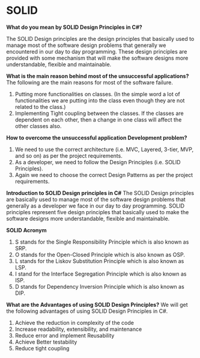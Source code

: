 # SOLID

**What do you mean by SOLID Design Principles in C#?**

The SOLID Design principles are the design principles that basically used to manage most of the software design problems that generally we encountered in our day to day programming. These design principles are provided with some mechanism that will make the software designs more understandable, flexible and maintainable.

**What is the main reason behind most of the unsuccessful applications?**
The following are the main reasons for most of the software failure.

1. Putting more functionalities on classes. (In the simple word a lot of functionalities we are putting into the class even though they are not related to the class.)
2. Implementing Tight coupling between the classes. If the classes are dependent on each other, then a change in one class will affect the other classes also.

**How to overcome the unsuccessful application Development problem?**

1. We need to use the correct architecture (i.e. MVC, Layered, 3-tier, MVP, and so on) as per the project requirements.
2. As a developer, we need to follow the Design Principles (i.e. SOLID Principles).
3. Again we need to choose the correct Design Patterns as per the project requirements.

**Introduction to SOLID Design principles in C#**
The SOLID Design principles are basically used to manage most of the software design problems that generally as a developer we face in our day to day programming. SOLID principles represent five design principles that basically used to make the software designs more understandable, flexible and maintainable.

**SOLID Acronym**

1. S stands for the Single Responsibility Principle which is also known as SRP.
2. O stands for the Open-Closed Principle which is also known as OSP.
3. L stands for the Liskov Substitution Principle which is also known as LSP.
4. I stand for the Interface Segregation Principle which is also known as ISP.
5. D stands for Dependency Inversion Principle which is also known as DIP.

**What are the Advantages of using SOLID Design Principles?**
We will get the following advantages of using SOLID Design Principles in C#.

1. Achieve the reduction in complexity of the code
2. Increase readability, extensibility, and maintenance
3. Reduce error and implement Reusability
4. Achieve Better testability
5. Reduce tight coupling
